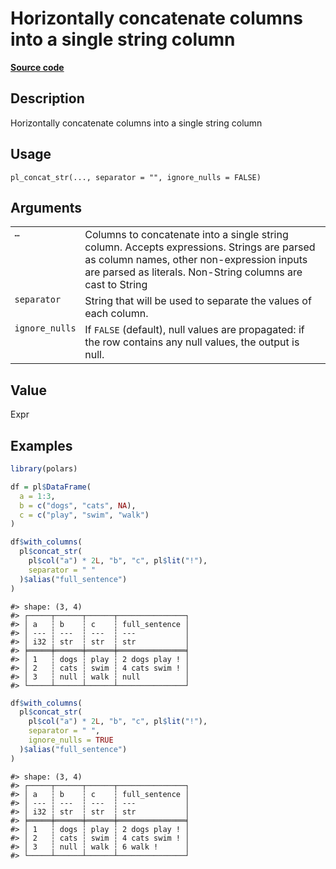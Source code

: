 

# Horizontally concatenate columns into a single string column

[**Source code**](https://github.com/pola-rs/r-polars/tree/main/R/functions__lazy.R#L702)

## Description

Horizontally concatenate columns into a single string column

## Usage

<pre><code class='language-R'>pl_concat_str(..., separator = "", ignore_nulls = FALSE)
</code></pre>

## Arguments

<table>
<tr>
<td style="white-space: nowrap; font-family: monospace; vertical-align: top">
<code id="pl_concat_str_:_...">…</code>
</td>
<td>
Columns to concatenate into a single string column. Accepts expressions.
Strings are parsed as column names, other non-expression inputs are
parsed as literals. Non-String columns are cast to String
</td>
</tr>
<tr>
<td style="white-space: nowrap; font-family: monospace; vertical-align: top">
<code id="pl_concat_str_:_separator">separator</code>
</td>
<td>
String that will be used to separate the values of each column.
</td>
</tr>
<tr>
<td style="white-space: nowrap; font-family: monospace; vertical-align: top">
<code id="pl_concat_str_:_ignore_nulls">ignore_nulls</code>
</td>
<td>
If <code>FALSE</code> (default), null values are propagated: if the row
contains any null values, the output is null.
</td>
</tr>
</table>

## Value

Expr

## Examples

``` r
library(polars)

df = pl$DataFrame(
  a = 1:3,
  b = c("dogs", "cats", NA),
  c = c("play", "swim", "walk")
)

df$with_columns(
  pl$concat_str(
    pl$col("a") * 2L, "b", "c", pl$lit("!"),
    separator = " "
  )$alias("full_sentence")
)
```

    #> shape: (3, 4)
    #> ┌─────┬──────┬──────┬───────────────┐
    #> │ a   ┆ b    ┆ c    ┆ full_sentence │
    #> │ --- ┆ ---  ┆ ---  ┆ ---           │
    #> │ i32 ┆ str  ┆ str  ┆ str           │
    #> ╞═════╪══════╪══════╪═══════════════╡
    #> │ 1   ┆ dogs ┆ play ┆ 2 dogs play ! │
    #> │ 2   ┆ cats ┆ swim ┆ 4 cats swim ! │
    #> │ 3   ┆ null ┆ walk ┆ null          │
    #> └─────┴──────┴──────┴───────────────┘

``` r
df$with_columns(
  pl$concat_str(
    pl$col("a") * 2L, "b", "c", pl$lit("!"),
    separator = " ",
    ignore_nulls = TRUE
  )$alias("full_sentence")
)
```

    #> shape: (3, 4)
    #> ┌─────┬──────┬──────┬───────────────┐
    #> │ a   ┆ b    ┆ c    ┆ full_sentence │
    #> │ --- ┆ ---  ┆ ---  ┆ ---           │
    #> │ i32 ┆ str  ┆ str  ┆ str           │
    #> ╞═════╪══════╪══════╪═══════════════╡
    #> │ 1   ┆ dogs ┆ play ┆ 2 dogs play ! │
    #> │ 2   ┆ cats ┆ swim ┆ 4 cats swim ! │
    #> │ 3   ┆ null ┆ walk ┆ 6 walk !      │
    #> └─────┴──────┴──────┴───────────────┘
